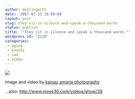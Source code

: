```yaml
---
author: dealingwith
date: '2007-07-13 16:08:00'
layout: post
slug: they-sit-in-silence-and-speak-a-thousand-words
status: publish
title: '"They sit in silence and speak a thousand words."'
wordpress_id: '2228'
categories:
 - aging
 - beauty
 - sad
 - video
---
```


[![][1]][2]

image and video by [kainaz amaria photography][3]


...also: http://www.move30.com/videos/show/39

   [1]: http://daniel.iaspiretonothing.com/blog/files/2007/07/amariak_ruthomar_2007_05_10_201.jpg

   [2]: http://www.move30.com/videos/show/49 (MOVE30 :: Ruth & Omar: AnUnexpected Love Story)

   [3]: http://kainazamaria.wordpress.com/

